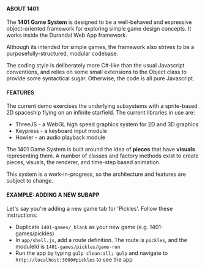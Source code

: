 #### ABOUT 1401

The **1401 Game System** is designed to be a well-behaved and expressive object-oriented framework for exploring simple game design concepts. It works inside the Durandal Web App framework.

Although its intended for simple games, the framework also strives to be a purposefully-structured, modular codebase.

The coding style is deliberately more C#-like than the usual Javascript conventions, and relies on some small extensions to the Object class to provide some syntactical sugar. Otherwise, the code is all pure Javascript.

#### FEATURES

The current demo exercises the underlying subsystems with a sprite-based 2D spaceship flying on an infinite starfield. The current libraries in use are:

* ThreeJS - a WebGL high speed graphics system for 2D and 3D graphics
* Keypress - a keyboard input module
* Howler - an audio playback module

The 1401 Game System is built around the idea of **pieces** that have **visuals** representing them. A number of classes and factory methods exist to create pieces, visuals, the renderer, and time-step based animation.

This system is a work-in-progress, so the architecture and features are subject to change. 

#### EXAMPLE: ADDING A NEW SUBAPP

Let's say you're adding a new game tab for 'Pickles'. Follow these instructions:

* Duplicate `1401-games/_blank` as your new game (e.g. 1401-games/pickles)
* In `app/shell.js`, add a route definition. The route is `pickles`, and the moduleId is `1401-games/pickles/game-run`
* Run the app by typing `gulp clean:all; gulp` and navigate to `http://localhost:3000#pickles` to see the app
